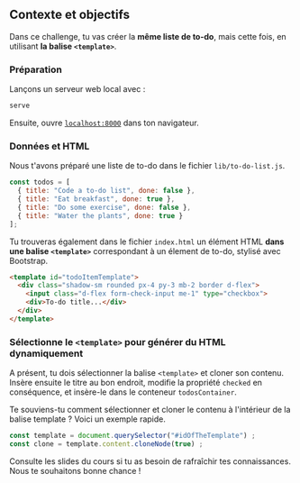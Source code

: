 ## Contexte et objectifs

Dans ce challenge, tu vas créer la **même liste de to-do**, mais cette fois, en utilisant **la balise `<template>`**.

### Préparation

Lançons un serveur web local avec :

```bash
serve
```

Ensuite, ouvre [`localhost:8000`](http://localhost:8000) dans ton navigateur.

### Données et HTML

Nous t'avons préparé une liste de to-do dans le fichier `lib/to-do-list.js`.

```js
const todos = [
  { title: "Code a to-do list", done: false },
  { title: "Eat breakfast", done: true },
  { title: "Do some exercise", done: false },
  { title: "Water the plants", done: true }
];
```

Tu trouveras également dans le fichier `index.html` un élément HTML **dans une balise `<template>`** correspondant à un élement de to-do, stylisé avec Bootstrap.

```html
<template id="todoItemTemplate">
  <div class="shadow-sm rounded px-4 py-3 mb-2 border d-flex">
    <input class="d-flex form-check-input me-1" type="checkbox">
    <div>To-do title...</div>
  </div>
</template>
```

### Sélectionne le `<template>` pour générer du HTML dynamiquement

A présent, tu dois sélectionner la balise `<template>` et cloner son contenu. Insère ensuite le titre au bon endroit, modifie la propriété `checked` en conséquence, et insère-le dans le conteneur `todosContainer`.

Te souviens-tu comment sélectionner et cloner le contenu à l'intérieur de la balise template ? Voici un exemple rapide.

```js
const template = document.querySelector("#idOfTheTemplate") ;
const clone = template.content.cloneNode(true) ;
```

Consulte les slides du cours si tu as besoin de rafraîchir tes connaissances. Nous te souhaitons bonne chance !
